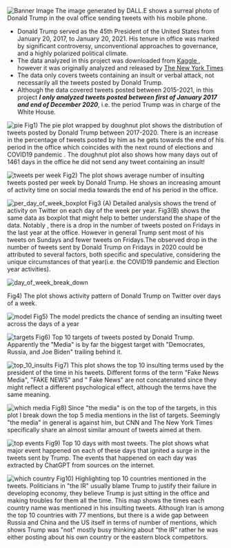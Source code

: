 
<!-- 
<figure style="text-align: center;">
  <img src="https://github.com/Htbibalan/PYTHON_COURSE_2024/blob/main/source/surea.webp" alt="Banner image" style="width: 50%; display: block; margin-left: auto; margin-right: auto;"/>
  <figcaption>The image generated by DALL.E shows a surreal photo of Donald Trump in the oval office sending tweets with his mobile phone</figcaption>
</figure> -->


![Banner Image](https://github.com/Htbibalan/PYTHON_COURSE_2024/blob/main/source/surea.webp)
The image generated by DALL.E shows a surreal photo of Donald Trump in the oval office sending tweets with his mobile phone.
            
* Donald Trump served as the 45th President of the United States from January 20, 2017, to January 20, 2021. His tenure in office was marked by significant controversy, unconventional approaches to governance, and a highly polarized political climate.
* The data analyzed in this project was downloaded from [Kaggle ](https://www.kaggle.com/datasets/ayushggarg/all-trumps-twitter-insults-20152021/data), however it was originally analyzed and released by [The New York Times ](https://www.nytimes.com/interactive/2021/01/19/upshot/trump-complete-insult-list.html) 
* The data only covers tweets containing an insult or verbal attack, not necessarily all the tweets posted by Donald Trump.
* Although the data covered tweets posted between 2015-2021, in this project ***I only analyzed tweets posted between first of January 2017 and end of December 2020***, i.e. the period Trump was in charge of the White House.


![pie](https://github.com/Htbibalan/PYTHON_COURSE_2024/blob/main/plots/pie_doughnut.png)
Fig1) The pie plot wrapped by doughnut plot shows the distribution of tweets posted by Donald Trump between 2017-2020. There is an increase in the percentage of tweets posted by him as he gets towards the end of his period in the office which coincides with the next round of elections and COVID19 pandemic . The doughnut plot also shows how many days out of 1461 days in the office he did not send any tweet containing an insult!

![tweets per week](https://github.com/Htbibalan/PYTHON_COURSE_2024/blob/main/plots/av_tweets_per_week.png)
Fig2) The plot shows average number of insulting tweets  posted per week by Donald Trump. He shows an increasing amount of activity time on social media towards the end of his period in the office.


![per_day_of_week_boxplot](https://github.com/Htbibalan/PYTHON_COURSE_2024/blob/main/plots/combined_plots_line.png)
Fig3 (A) Detailed analysis shows the trend of activity on Twitter on each day of the week per year. Fig3(B) shows the same data as boxplot that might help to better understand the shape of the data. Notably , there is a drop in the number of tweets posted on Fridays in the last year at the office. 
However in general Trump sent most of his tweets on Sundays and fewer tweets on Fridays.The observed drop in the number of tweets sent by Donald Trump on Fridays in 2020 could be attributed to several factors, both specific and speculative, considering the unique circumstances of that year(i.e. the COVID19 pandemic and Election year activities).


![day_of_week_break_down](https://github.com/Htbibalan/PYTHON_COURSE_2024/blob/main/plots/av_tweet_per_day_of_week.png) 

Fig4) The plot shows activity pattern of Donald Trump on Twitter over days of a week.


![model](https://github.com/Htbibalan/PYTHON_COURSE_2024/blob/main/plots/regres_markerstyle.png) 
Fig5) The model predicts the chance of sending an insulting tweet across the days of a year

![targets](https://github.com/Htbibalan/PYTHON_COURSE_2024/blob/main/plots/top_10_targets.png)
Fig6) Top 10 targets of tweets posted by Donald Trump. Apparently the "Media"  is by far the biggest target with "Democrates, Russia, and Joe Biden" trailing behind it.




![top_10_insults](https://github.com/Htbibalan/PYTHON_COURSE_2024/blob/main/plots/top_10_insults.png)
Fig7) This plot shows the top 10 insulting terms used by the president of the time in his tweets. Different forms of the term "Fake News Media", "FAKE NEWS" and " Fake News" are not concatenated since they might reflect a different psychological effect, although the terms have the same meaning.

![which media](https://github.com/Htbibalan/PYTHON_COURSE_2024/blob/main/plots/which_media.png)
Fig8) Since "the media" is on the top of the targets, in this plot I break down the top 5 media mentions in the list of targets. Seemingly "the media" in general is against him, but CNN and The New York Times specifically share an almost similar amount of tweets aimed at them.

![top events](https://github.com/Htbibalan/PYTHON_COURSE_2024/blob/main/plots/top10dates_events.png)
Fig9) Top 10 days with most tweets. The plot shows what major event happened on each of these days that ignited a surge in the tweets sent by Trump. The events that happened on each day was extracted by ChatGPT from sources on the internet. 

![which country](https://github.com/Htbibalan/PYTHON_COURSE_2024/blob/main/plots/map_pair.png)
Fig10) Highlighting top 10 countries mentioned in the tweets. Politicians in "the IR" usually blame Trump to justify their failure in developing economy, they believe Trump is just sitting in the office and making troubles for them all the time. This map shows the times each country name was mentioned in his insulting tweets. Although Iran is among the top 10 countries with 77 mentions, but there is a wide gap between Russia and China and the US itself in terms of number of mentions, which shows Trump was "not" mostly busy thinking about "the IR" rather he was either posting about his own country or the eastern block competitors.




